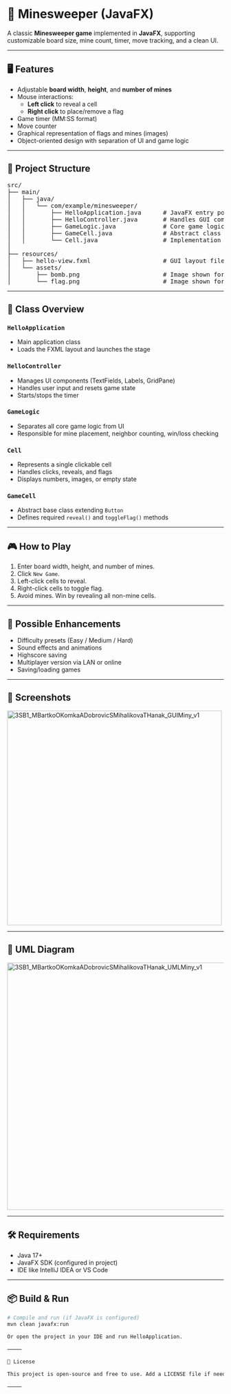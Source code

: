 # 🧩 Minesweeper (JavaFX)

A classic **Minesweeper game** implemented in **JavaFX**, supporting customizable board size, mine count, timer, move tracking, and a clean UI.

---

## 🖥️ Features

- Adjustable **board width**, **height**, and **number of mines**
- Mouse interactions:
  - **Left click** to reveal a cell
  - **Right click** to place/remove a flag
- Game timer (MM:SS format)
- Move counter
- Graphical representation of flags and mines (images)
- Object-oriented design with separation of UI and game logic

---

## 📂 Project Structure

<pre>
src/
├── main/
│   ├── java/
│   │   └── com/example/minesweeper/
│   │       ├── HelloApplication.java      # JavaFX entry point
│   │       ├── HelloController.java       # Handles GUI components and user events
│   │       ├── GameLogic.java             # Core game logic (mines, victory, defeat, etc.)
│   │       ├── GameCell.java              # Abstract class for board cells
│   │       └── Cell.java                  # Implementation of a game cell (button)
│
├── resources/
│   ├── hello-view.fxml                    # GUI layout file (FXML)
│   └── assets/
│       ├── bomb.png                       # Image shown for mines
│       └── flag.png                       # Image shown for flags
</pre>

---

## 🧠 Class Overview

### `HelloApplication`
- Main application class
- Loads the FXML layout and launches the stage

### `HelloController`
- Manages UI components (TextFields, Labels, GridPane)
- Handles user input and resets game state
- Starts/stops the timer

### `GameLogic`
- Separates all core game logic from UI
- Responsible for mine placement, neighbor counting, win/loss checking

### `Cell`
- Represents a single clickable cell
- Handles clicks, reveals, and flags
- Displays numbers, images, or empty state

### `GameCell`
- Abstract base class extending `Button`
- Defines required `reveal()` and `toggleFlag()` methods

---

## 🎮 How to Play

1. Enter board width, height, and number of mines.
2. Click `New Game`.
3. Left-click cells to reveal.
4. Right-click cells to toggle flag.
5. Avoid mines. Win by revealing all non-mine cells.

---

## 🧪 Possible Enhancements

- Difficulty presets (Easy / Medium / Hard)
- Sound effects and animations
- Highscore saving
- Multiplayer version via LAN or online
- Saving/loading games

---

## 🧾 Screenshots

<img width="499" alt="3SB1_MBartkoOKomkaADobrovicSMihalikovaTHanak_GUIMiny_v1" src="https://github.com/user-attachments/assets/43136980-c574-47ae-b00c-47ba6f14b040" />


---

## 📐 UML Diagram

<img width="575" alt="3SB1_MBartkoOKomkaADobrovicSMihalikovaTHanak_UMLMiny_v1" src="https://github.com/user-attachments/assets/f949dbd0-bbeb-4eb9-9ec5-7ebc5506b166" />

---

## 🛠️ Requirements

- Java 17+
- JavaFX SDK (configured in project)
- IDE like IntelliJ IDEA or VS Code

---

## 📦 Build & Run

```bash
# Compile and run (if JavaFX is configured)
mvn clean javafx:run

Or open the project in your IDE and run HelloApplication.

⸻

📄 License

This project is open-source and free to use. Add a LICENSE file if needed.

⸻
